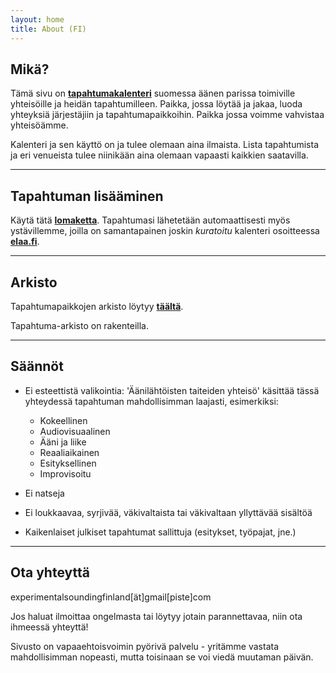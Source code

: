 ```yaml
---
layout: home
title: About (FI)
---
```


## Mikä?

Tämä sivu on **[tapahtumakalenteri](index.md)** suomessa äänen parissa toimiville yhteisöille ja heidän tapahtumilleen. Paikka, jossa löytää ja jakaa, luoda yhteyksiä järjestäjiin ja tapahtumapaikkoihin. Paikka jossa voimme vahvistaa yhteisöämme.

Kalenteri ja sen käyttö on ja tulee olemaan aina ilmaista. Lista tapahtumista ja eri venueista tulee niinikään aina olemaan vapaasti kaikkien saatavilla.

---

## Tapahtuman lisääminen

Käytä tätä **[lomaketta](https://docs.google.com/forms/d/e/1FAIpQLSfcYN1pa6dtvuyDBI966XSAbfKovJqYlWR3f-Jx-0hVdj031Q/viewform)**. Tapahtumasi lähetetään automaattisesti myös ystävillemme, joilla on samantapainen joskin *kuratoitu* kalenteri osoitteessa **[elaa.fi](https://elaa.fi/)**.

---

## Arkisto
Tapahtumapaikkojen arkisto löytyy **[täältä](venues.md)**.

Tapahtuma-arkisto on rakenteilla.

---

## Säännöt

- Ei esteettistä valikointia: 'Äänilähtöisten taiteiden yhteisö' käsittää tässä yhteydessä tapahtuman mahdollisimman laajasti, esimerkiksi:
	- Kokeellinen
	- Audiovisuaalinen
	- Ääni ja liike
	- Reaaliaikainen
	- Esityksellinen
	- Improvisoitu

- Ei natseja
- Ei loukkaavaa, syrjivää, väkivaltaista tai väkivaltaan yllyttävää sisältöä
- Kaikenlaiset julkiset tapahtumat sallittuja (esitykset, työpajat, jne.)

---

## Ota yhteyttä
experimentalsoundingfinland[ät]gmail[piste]com

Jos haluat ilmoittaa ongelmasta tai löytyy jotain parannettavaa, niin ota ihmeessä yhteyttä!

Sivusto on vapaaehtoisvoimin pyörivä palvelu - yritämme vastata mahdollisimman nopeasti, mutta toisinaan se voi viedä muutaman päivän.



<!-- <script src="/assets/colorTitle.js"></script> -->
